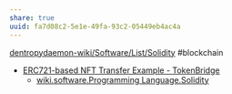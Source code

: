 ```yaml
---
share: true
uuid: fa7d08c2-5e1e-49fa-93c2-05449eb4ac4a
---
```

[dentropydaemon-wiki/Software/List/Solidity](/undefined) #blockchain 

* [ERC721-based NFT Transfer Example - TokenBridge](https://docs.tokenbridge.net/eth-xdai-amb-bridge/nft-omnibridge-extension/nft-transfer-example)
  * [wiki.software.Programming Language.Solidity](/undefined)
